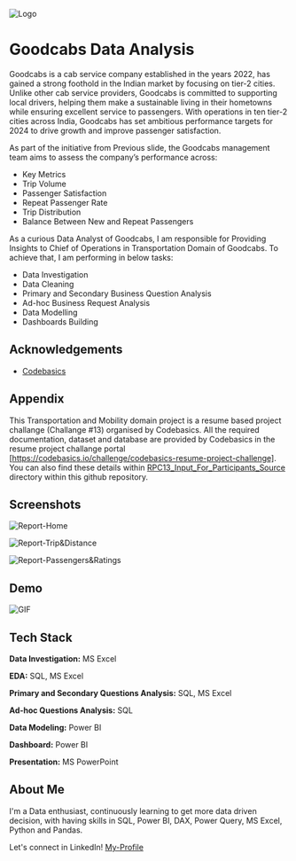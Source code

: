 
![Logo](https://github.com/user-attachments/assets/9e65541f-a246-4a4a-96cb-0f05f85535e2)


# Goodcabs Data Analysis

Goodcabs is a cab service company established in the years 2022, has gained a strong foothold in the Indian market by focusing on tier-2 cities. Unlike other cab service providers, Goodcabs is committed to supporting local drivers, helping them make a sustainable living in their hometowns while ensuring excellent service to passengers. With operations in ten tier-2 cities across India, Goodcabs has set ambitious performance targets for 2024 to drive growth and improve passenger satisfaction. 

As part of the initiative from Previous slide, the Goodcabs management team aims to assess the company’s performance across:

- Key Metrics
- Trip Volume
- Passenger Satisfaction
- Repeat Passenger Rate
- Trip Distribution
- Balance Between New and Repeat Passengers 

As a curious Data Analyst of Goodcabs, I am responsible for Providing Insights to Chief of Operations in Transportation Domain of Goodcabs. To achieve that, I am performing in below tasks:

- Data Investigation
- Data Cleaning
- Primary and Secondary Business Question Analysis
- Ad-hoc Business Request Analysis
- Data Modelling
- Dashboards Building




## Acknowledgements

 - [Codebasics](https://codebasics.io/challenge/codebasics-resume-project-challenge)


## Appendix

This Transportation and Mobility domain project is a resume based project challange (Challange #13) organised by Codebasics. All the required documentation, dataset and database are provided by Codebasics in the resume project challange portal [https://codebasics.io/challenge/codebasics-resume-project-challenge]. You can also find these details within [RPC13_Input_For_Participants_Source](https://github.com/Nhasan-1001/Goodcabs-Analysis/tree/main/RPC13_Input_For_Participants_Source) directory within this github repository.




## Screenshots

![Report-Home](https://github.com/user-attachments/assets/f054b03f-b2ce-40f6-9139-55ff14a94645)

![Report-Trip&Distance](https://github.com/user-attachments/assets/e69600e5-7acd-4830-91c9-2a979c918610)

![Report-Passengers&Ratings](https://github.com/user-attachments/assets/7d024cf7-8e4f-41b2-acb7-9344d1d48973)

## Demo

![GIF](https://github.com/user-attachments/assets/f75385ff-161d-4572-84ce-79c265489264)


## Tech Stack

**Data Investigation:** MS Excel

**EDA:** SQL, MS Excel

**Primary and Secondary Questions Analysis:** SQL, MS Excel

**Ad-hoc Questions Analysis:** SQL

**Data Modeling:** Power BI

**Dashboard:** Power BI

**Presentation:** MS PowerPoint


## About Me
I'm a Data enthusiast, continuously learning to get more data driven decision, with having skills in SQL, Power BI, DAX, Power Query, MS Excel, Python and Pandas.

Let's connect in LinkedIn! [My-Profile](https://www.linkedin.com/in/nurhasan1/)

